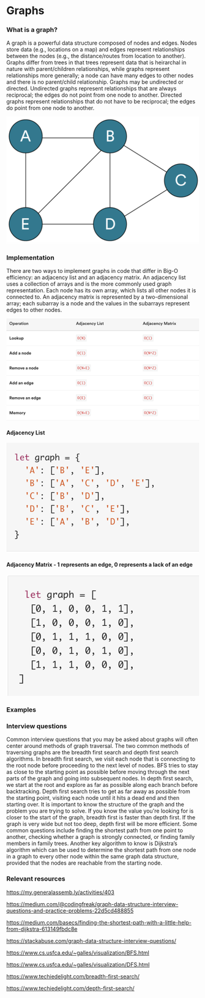 # Graphs  

### What is a graph?  
A graph is a powerful data structure composed of nodes and edges. Nodes store data (e.g., locations on a map) and edges represent relationships between the nodes (e.g., the distance/routes from location to another). Graphs differ from trees in that trees represent data that is heirarchal in nature with parent/children relationships, while graphs represent relationships more generally; a node can have many edges to other nodes and there is no parent/child relationship. Graphs may be undirected or directed. Undirected graphs represent relationships that are always reciprocal; the edges do not point from one node to another. Directed graphs represent relationships that do not have to be reciprocal; the edges do point from one node to another. 

![](images/graph.png)

### Implementation
There are two ways to implement graphs in code that differ in Big-O efficiency: an adjacency list and an adjacency matrix. An adjacency list uses a collection of arrays and is the more commonly used graph representation. Each node has its own array, which lists all other nodes it is connected to. An adjacency matrix is represented by a two-dimensional array; each subarray is a node and the values in the subarrays represent edges to other nodes. 

![](images/graph_bigO_efficiency.png)

#### Adjacency List
![](images/adjacency_list.png)
#### Adjacency Matrix - 1 represents an edge, 0 represents a lack of an edge
![](images/adjacency_matrix.png)

### Examples


### Interview questions
Common interview questions that you may be asked about graphs will often center around methods of graph traversal. The two common methods of traversing graphs are the breadth first search and depth first search algorithms. In breadth first search, we visit each node that is connecting to the root node before proceeding to the next level of nodes. BFS tries to stay as close to the starting point as possible before moving through the next parts of the graph and going into subsequent nodes. In depth first search, we start at the root and explore as far as possible along each branch before backtracking. Depth first search tries to get as far away as possible from the starting point, visiting each node until it hits a dead end and then starting over. It is important to know the structure of the graph and the problem you are trying to solve. If you know the value you're looking for is closer to the start of the graph, breadth first is faster than depth first. If the graph is very wide but not too deep, depth first will be more efficient. Some common questions include finding the shortest path from one point to another, checking whether a graph is strongly connected, or finding family members in family trees. Another key algorithm to know is Dijkstra’s algorithm which can be used to determine the shortest path from one node in a graph to every other node within the same graph data structure, provided that the nodes are reachable from the starting node. 

### Relevant resources
https://my.generalassemb.ly/activities/403

https://medium.com/@codingfreak/graph-data-structure-interview-questions-and-practice-problems-22d5cd488855

https://medium.com/basecs/finding-the-shortest-path-with-a-little-help-from-dijkstra-613149fbdc8e

https://stackabuse.com/graph-data-structure-interview-questions/

https://www.cs.usfca.edu/~galles/visualization/BFS.html

https://www.cs.usfca.edu/~galles/visualization/DFS.html

https://www.techiedelight.com/breadth-first-search/

https://www.techiedelight.com/depth-first-search/
